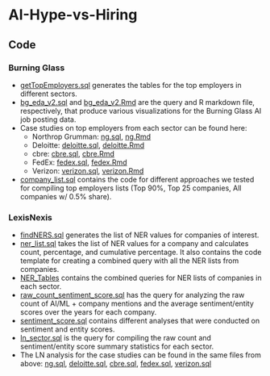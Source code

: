 # AI-Hype-vs-Hiring

## Code

### Burning Glass
* [getTopEmployers.sql](https://github.com/georgetown-cset/AI-Hype-vs-Hiring/blob/master/getTopEmployers.sql) generates the tables for the top employers in different sectors.
* [bg_eda_v2.sql](https://github.com/georgetown-cset/AI-Hype-vs-Hiring/blob/master/bg_eda_v2.sql) and [bg_eda_v2.Rmd](https://github.com/georgetown-cset/AI-Hype-vs-Hiring/blob/master/bg_eda_v2.Rmd) are the query and R markdown file, respectively, that produce various visualizations for the Burning Glass AI job posting data.
* Case studies on top employers from each sector can be found here:
  * Northrop Grumman: [ng.sql](https://github.com/georgetown-cset/AI-Hype-vs-Hiring/blob/master/Case_Studies/ng.sql), [ng.Rmd](https://github.com/georgetown-cset/AI-Hype-vs-Hiring/blob/master/Case_Studies/ng.Rmd)
  * Deloitte: [deloitte.sql](https://github.com/georgetown-cset/AI-Hype-vs-Hiring/blob/master/Case_Studies/deloitte.sql), [deloitte.Rmd](https://github.com/georgetown-cset/AI-Hype-vs-Hiring/blob/master/Case_Studies/deloitte.Rmd)
  * cbre: [cbre.sql](https://github.com/georgetown-cset/AI-Hype-vs-Hiring/blob/master/Case_Studies/cbre.sql), [cbre.Rmd](https://github.com/georgetown-cset/AI-Hype-vs-Hiring/blob/master/Case_Studies/cbre.Rmd)
  * FedEx: [fedex.sql](https://github.com/georgetown-cset/AI-Hype-vs-Hiring/blob/master/Case_Studies/fedex.sql), [fedex.Rmd](https://github.com/georgetown-cset/AI-Hype-vs-Hiring/blob/master/Case_Studies/fedex.Rmd)
  * Verizon: [verizon.sql](https://github.com/georgetown-cset/AI-Hype-vs-Hiring/blob/master/Case_Studies/verizon.sql), [verizon.Rmd](https://github.com/georgetown-cset/AI-Hype-vs-Hiring/blob/master/Case_Studies/verizon.Rmd)
* [company_list.sql](https://github.com/georgetown-cset/AI-Hype-vs-Hiring/blob/master/company_list.sql) contains the code for different approaches we tested for compiling top employers lists (Top 90%, Top 25 companies, All companies w/ 0.5% share).

### LexisNexis
* [findNERS.sql](https://github.com/georgetown-cset/AI-Hype-vs-Hiring/blob/master/findNERs.sql) generates the list of NER values for companies of interest.
* [ner_list.sql](https://github.com/georgetown-cset/AI-Hype-vs-Hiring/blob/master/ner_list.sql) takes the list of NER values for a company and calculates count, percentage, and cumulative percentage. It also contains the code template for creating a combined query with all the NER lists from companies. 
* [NER_Tables](https://github.com/georgetown-cset/AI-Hype-vs-Hiring/tree/master/NER_Tables) contains the combined queries for NER lists of companies in each sector.
* [raw_count_sentiment_score.sql](https://github.com/georgetown-cset/AI-Hype-vs-Hiring/blob/master/raw_count_sentiment_score.sql) has the query for analyzing the raw count of AI/ML + company mentions and the average sentiment/entity scores over the years for each company.
* [sentiment_score.sql](https://github.com/georgetown-cset/AI-Hype-vs-Hiring/blob/master/sentiment_score.sql) contains different analyses that were conducted on sentiment and entity scores.
* [ln_sector.sql](https://github.com/georgetown-cset/AI-Hype-vs-Hiring/blob/master/ln_sector.sql) is the query for compiling the raw count and sentiment/entity score summary statistics for each sector.
* The LN analysis for the case studies can be found in the same files from above: [ng.sql](https://github.com/georgetown-cset/AI-Hype-vs-Hiring/blob/master/Case_Studies/ng.sql), [deloitte.sql](https://github.com/georgetown-cset/AI-Hype-vs-Hiring/blob/master/Case_Studies/deloitte.sql), [cbre.sql](https://github.com/georgetown-cset/AI-Hype-vs-Hiring/blob/master/Case_Studies/cbre.sql), [fedex.sql](https://github.com/georgetown-cset/AI-Hype-vs-Hiring/blob/master/Case_Studies/fedex.sql), [verizon.sql](https://github.com/georgetown-cset/AI-Hype-vs-Hiring/blob/master/Case_Studies/verizon.sql)
